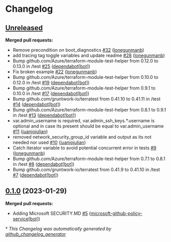 # Changelog

## [Unreleased](https://github.com/Azure/terraform-azurerm-virtual-machine/tree/HEAD)

**Merged pull requests:**

- Remove precondition on boot\_diagnostics [\#32](https://github.com/Azure/terraform-azurerm-virtual-machine/pull/32) ([lonegunmanb](https://github.com/lonegunmanb))
- add tracing tag toggle variables and update readme [\#28](https://github.com/Azure/terraform-azurerm-virtual-machine/pull/28) ([lonegunmanb](https://github.com/lonegunmanb))
- Bump github.com/Azure/terraform-module-test-helper from 0.12.0 to 0.13.0 in /test [\#25](https://github.com/Azure/terraform-azurerm-virtual-machine/pull/25) ([dependabot[bot]](https://github.com/apps/dependabot))
- Fix broken example [\#22](https://github.com/Azure/terraform-azurerm-virtual-machine/pull/22) ([lonegunmanb](https://github.com/lonegunmanb))
- Bump github.com/Azure/terraform-module-test-helper from 0.10.0 to 0.12.0 in /test [\#19](https://github.com/Azure/terraform-azurerm-virtual-machine/pull/19) ([dependabot[bot]](https://github.com/apps/dependabot))
- Bump github.com/Azure/terraform-module-test-helper from 0.9.1 to 0.10.0 in /test [\#17](https://github.com/Azure/terraform-azurerm-virtual-machine/pull/17) ([dependabot[bot]](https://github.com/apps/dependabot))
- Bump github.com/gruntwork-io/terratest from 0.41.10 to 0.41.11 in /test [\#14](https://github.com/Azure/terraform-azurerm-virtual-machine/pull/14) ([dependabot[bot]](https://github.com/apps/dependabot))
- Bump github.com/Azure/terraform-module-test-helper from 0.8.1 to 0.9.1 in /test [\#13](https://github.com/Azure/terraform-azurerm-virtual-machine/pull/13) ([dependabot[bot]](https://github.com/apps/dependabot))
- var.admin\_username is required, var.admin\_ssh\_keys.\*.username is optional and in case its present should be equal to var.admin\_username [\#11](https://github.com/Azure/terraform-azurerm-virtual-machine/pull/11) ([juanjojulian](https://github.com/juanjojulian))
- removed network\_security\_group\_id variable and output as its not needed nor used [\#10](https://github.com/Azure/terraform-azurerm-virtual-machine/pull/10) ([juanjojulian](https://github.com/juanjojulian))
- Catch iterator variable to avoid potential concurrent error in tests [\#9](https://github.com/Azure/terraform-azurerm-virtual-machine/pull/9) ([lonegunmanb](https://github.com/lonegunmanb))
- Bump github.com/Azure/terraform-module-test-helper from 0.7.1 to 0.8.1 in /test [\#8](https://github.com/Azure/terraform-azurerm-virtual-machine/pull/8) ([dependabot[bot]](https://github.com/apps/dependabot))
- Bump github.com/gruntwork-io/terratest from 0.41.9 to 0.41.10 in /test [\#7](https://github.com/Azure/terraform-azurerm-virtual-machine/pull/7) ([dependabot[bot]](https://github.com/apps/dependabot))

## [0.1.0](https://github.com/Azure/terraform-azurerm-virtual-machine/tree/0.1.0) (2023-01-29)

**Merged pull requests:**

- Adding Microsoft SECURITY.MD [\#5](https://github.com/Azure/terraform-azurerm-virtual-machine/pull/5) ([microsoft-github-policy-service[bot]](https://github.com/apps/microsoft-github-policy-service))



\* *This Changelog was automatically generated by [github_changelog_generator](https://github.com/github-changelog-generator/github-changelog-generator)*
